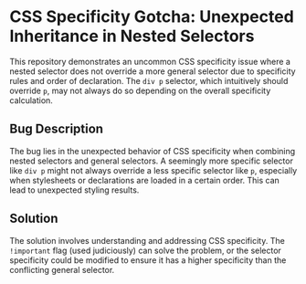 # CSS Specificity Gotcha: Unexpected Inheritance in Nested Selectors

This repository demonstrates an uncommon CSS specificity issue where a nested selector does not override a more general selector due to specificity rules and order of declaration. The `div p` selector, which intuitively should override `p`, may not always do so depending on the overall specificity calculation.

## Bug Description
The bug lies in the unexpected behavior of CSS specificity when combining nested selectors and general selectors.  A seemingly more specific selector like `div p` might not always override a less specific selector like `p`, especially when stylesheets or declarations are loaded in a certain order. This can lead to unexpected styling results.

## Solution
The solution involves understanding and addressing CSS specificity. The `!important` flag (used judiciously) can solve the problem, or the selector specificity could be modified to ensure it has a higher specificity than the conflicting general selector.